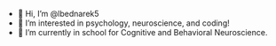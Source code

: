 - 👋 Hi, I’m @lbednarek5
- 👀 I’m interested in psychology, neuroscience, and coding!
- 🧠 I’m currently in school for Cognitive and Behavioral Neuroscience.

<!---
lbednarek5/lbednarek5 is a ✨ special ✨ repository because its `README.md` (this file) appears on your GitHub profile.
You can click the Preview link to take a look at your changes.
--->
